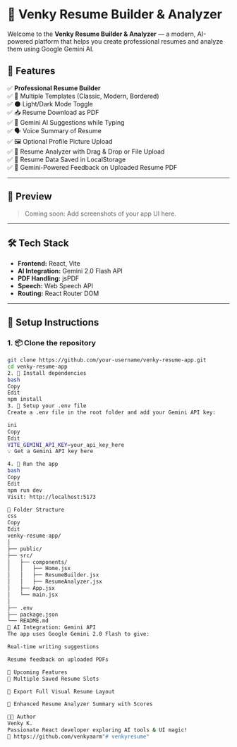 # 🌟 Venky Resume Builder & Analyzer

Welcome to the **Venky Resume Builder & Analyzer** — a modern, AI-powered platform that helps you create professional resumes and analyze them using Google Gemini AI.

## 🚀 Features

✅ **Professional Resume Builder**  
✅ 🧩 Multiple Templates (Classic, Modern, Bordered)  
✅ 🌑 Light/Dark Mode Toggle  
✅ 📥 Resume Download as PDF  
✅ 🧠 Gemini AI Suggestions while Typing  
✅ 🗣️ Voice Summary of Resume  
✅ 🖼️ Optional Profile Picture Upload  
✅ 📂 Resume Analyzer with Drag & Drop or File Upload  
✅ 🔄 Resume Data Saved in LocalStorage  
✅ 🧠 Gemini-Powered Feedback on Uploaded Resume PDF  

---

## 📸 Preview

> Coming soon: Add screenshots of your app UI here.

---

## 🛠️ Tech Stack

- **Frontend:** React, Vite
- **AI Integration:** Gemini 2.0 Flash API
- **PDF Handling:** jsPDF
- **Speech:** Web Speech API
- **Routing:** React Router DOM

---

## 🧪 Setup Instructions

### 1. 📦 Clone the repository

```bash
git clone https://github.com/your-username/venky-resume-app.git
cd venky-resume-app
2. 📁 Install dependencies
bash
Copy
Edit
npm install
3. 🔑 Setup your .env file
Create a .env file in the root folder and add your Gemini API key:

ini
Copy
Edit
VITE_GEMINI_API_KEY=your_api_key_here
💡 Get a Gemini API key here

4. 🧪 Run the app
bash
Copy
Edit
npm run dev
Visit: http://localhost:5173

📁 Folder Structure
css
Copy
Edit
venky-resume-app/
│
├── public/
├── src/
│   ├── components/
│   │   ├── Home.jsx
│   │   ├── ResumeBuilder.jsx
│   │   ├── ResumeAnalyzer.jsx
│   ├── App.jsx
│   └── main.jsx
│
├── .env
├── package.json
└── README.md
🤖 AI Integration: Gemini API
The app uses Google Gemini 2.0 Flash to give:

Real-time writing suggestions

Resume feedback on uploaded PDFs

📌 Upcoming Features
📂 Multiple Saved Resume Slots

🧾 Export Full Visual Resume Layout

🧠 Enhanced Resume Analyzer Summary with Scores

👨‍💻 Author
Venky K.
Passionate React developer exploring AI tools & UI magic!
🔗 https://github.com/venkyaarm"# venkyresume" 
